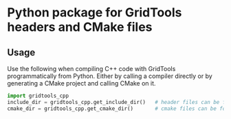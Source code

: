 # Python package for GridTools headers and CMake files

## Usage

Use the following when compiling C++ code with GridTools programmatically from Python.
Either by calling a compiler directly or by generating a CMake project and calling CMake on it.

```python
import gridtools_cpp
include_dir = gridtools_cpp.get_include_dir()   # header files can be found here
cmake_dir = gridtools_cpp.get_cmake_dir()       # cmake files can be found here
```
